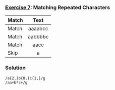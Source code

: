 ### [Exercise 7](https://regexone.com/lesson/kleene_operators): Matching Repeated Characters

| Match |  Text   |
| ----- | :-----: |
| Match | aaaabcc |
| Match | aabbbbc |
| Match |  aacc   |
| Skip  |    a    |

### Solution

```
/a{2,}b{0,}c{1,}/g
/aa+b*c+/g
```
